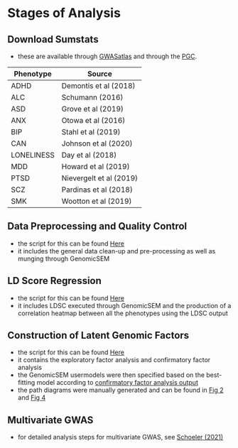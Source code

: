 # Stages of Analysis

## Download Sumstats
- these are available through [GWASatlas](https://atlas.ctglab.nl/) and through the [PGC](https://www.med.unc.edu/pgc/download-results/).

| Phenotype     | Source                 |
| ------------- | ---------------------- |
| ADHD          | Demontis et al (2018)  |
| ALC           | Schumann (2016)        |
| ASD           | Grove et al (2019)     |
| ANX           | Otowa et al (2016)     |
| BIP           | Stahl et al (2019)     |
| CAN           | Johnson et al (2020)   |
| LONELINESS    | Day et al (2018)       |
| MDD           | Howard et al (2019)    |
| PTSD          | Nievergelt et al (2019)|
| SCZ           | Pardinas et al (2018)  |
| SMK           | Wootton et al (2019)   |

## Data Preprocessing and Quality Control
- the script for this can be found [Here](https://github.com/ellenmartin11/lone-GenSEM-MR/blob/main/Analysis/GenSEM%20QC.Rmd)
- it includes the general data clean-up and pre-processing as well as munging through GenomicSEM

## LD Score Regression
- the script for this can be found [Here](https://github.com/ellenmartin11/lone-GenSEM-MR/blob/main/Analysis/GenSEM%20LDSC%20and%20Correlations.Rmd)
- it includes LDSC executed through GenomicSEM and the production of a correlation heatmap between all the phenotypes using the LDSC output 

## Construction of Latent Genomic Factors
- the script for this can be found [Here](https://github.com/ellenmartin11/lone-GenSEM-MR/blob/main/Analysis/GenSEM%20Factor%20Analysis%20and%20GSEM.md)
- it contains the exploratory factor analysis and confirmatory factor analysis 
- the GenomicSEM usermodels were then specified based on the best-fitting model according to [confirmatory factor analysis output](https://github.com/ellenmartin11/lone-GenSEM-MR/blob/main/Results/CFA3.csv)
- the path diagrams were manually generated and can be found in [Fig 2](https://github.com/ellenmartin11/lone-GenSEM-MR/blob/main/MartinFigure2.pdf) and [Fig 4](https://github.com/ellenmartin11/lone-GenSEM-MR/blob/main/MartinFigure4.pdf)

## Multivariate GWAS
- for detailed analysis steps for multivariate GWAS, see [Schoeler (2021)](https://github.com/TabeaSchoeler/TS2021_CommonLiabAddiction)

